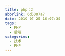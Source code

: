 ```yaml
---
title: php：2
abbrlink: 6d5007a7
date: 2019-07-25 16:07:38
tags:
  - PHP
  - 后端
categories:
  - 技术
  - PHP
---
```

